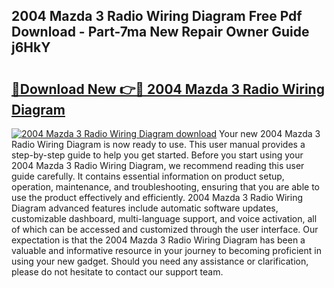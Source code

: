 ## 2004 Mazda 3 Radio Wiring Diagram Free Pdf Download - Part-7ma New Repair Owner Guide j6HkY

# <h2><a href="http://dfifcv.blite.top/?on=2004+Mazda+3+Radio+Wiring+Diagram">🔗Download New 👉🔴 2004 Mazda 3 Radio Wiring Diagram</a></h2>

[![2004 Mazda 3 Radio Wiring Diagram download](https://i.imgur.com/lujVjoI.png)](http://dfifcv.blite.top/?on=2004+Mazda+3+Radio+Wiring+Diagram)
Your new 2004 Mazda 3 Radio Wiring Diagram is now ready to use. This user manual provides a step-by-step guide to help you get started. Before you start using your 2004 Mazda 3 Radio Wiring Diagram, we recommend reading this user guide carefully. It contains essential information on product setup, operation, maintenance, and troubleshooting, ensuring that you are able to use the product effectively and efficiently. 2004 Mazda 3 Radio Wiring Diagram advanced features include automatic software updates, customizable dashboard, multi-language support, and voice activation, all of which can be accessed and customized through the user interface. Our expectation is that the 2004 Mazda 3 Radio Wiring Diagram has been a valuable and informative resource in your journey to becoming proficient in using your new gadget. Should you need any assistance or clarification, please do not hesitate to contact our support team.
